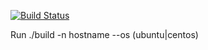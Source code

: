 [![Build Status](https://travis-ci.org/capusta/packer.svg?branch=master)](https://travis-ci.org/capusta/packer)

Run ./build -n hostname --os (ubuntu|centos)
